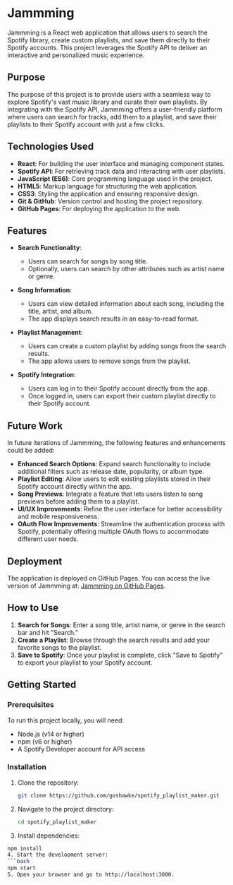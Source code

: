 # Jammming

Jammming is a React web application that allows users to search the Spotify library, create custom playlists, and save them directly to their Spotify accounts. This project leverages the Spotify API to deliver an interactive and personalized music experience.

## Purpose

The purpose of this project is to provide users with a seamless way to explore Spotify's vast music library and curate their own playlists. By integrating with the Spotify API, Jammming offers a user-friendly platform where users can search for tracks, add them to a playlist, and save their playlists to their Spotify account with just a few clicks.

## Technologies Used

- **React**: For building the user interface and managing component states.
- **Spotify API**: For retrieving track data and interacting with user playlists.
- **JavaScript (ES6)**: Core programming language used in the project.
- **HTML5**: Markup language for structuring the web application.
- **CSS3**: Styling the application and ensuring responsive design.
- **Git & GitHub**: Version control and hosting the project repository.
- **GitHub Pages**: For deploying the application to the web.

## Features

- **Search Functionality**:
  - Users can search for songs by song title.
  - Optionally, users can search by other attributes such as artist name or genre.
  
- **Song Information**:
  - Users can view detailed information about each song, including the title, artist, and album.
  - The app displays search results in an easy-to-read format.

- **Playlist Management**:
  - Users can create a custom playlist by adding songs from the search results.
  - The app allows users to remove songs from the playlist.

- **Spotify Integration**:
  - Users can log in to their Spotify account directly from the app.
  - Once logged in, users can export their custom playlist directly to their Spotify account.

## Future Work

In future iterations of Jammming, the following features and enhancements could be added:

- **Enhanced Search Options**: Expand search functionality to include additional filters such as release date, popularity, or album type.
- **Playlist Editing**: Allow users to edit existing playlists stored in their Spotify account directly within the app.
- **Song Previews**: Integrate a feature that lets users listen to song previews before adding them to a playlist.
- **UI/UX Improvements**: Refine the user interface for better accessibility and mobile responsiveness.
- **OAuth Flow Improvements**: Streamline the authentication process with Spotify, potentially offering multiple OAuth flows to accommodate different user needs.

## Deployment

The application is deployed on GitHub Pages. You can access the live version of Jammming at: [Jammming on GitHub Pages](https://goshawke.github.io/spotify_playlist_maker).

## How to Use

1. **Search for Songs**: Enter a song title, artist name, or genre in the search bar and hit "Search."
2. **Create a Playlist**: Browse through the search results and add your favorite songs to the playlist.
3. **Save to Spotify**: Once your playlist is complete, click "Save to Spotify" to export your playlist to your Spotify account.

## Getting Started

### Prerequisites

To run this project locally, you will need:

- Node.js (v14 or higher)
- npm (v6 or higher)
- A Spotify Developer account for API access

### Installation

1. Clone the repository:
   ```bash
   git clone https://github.com/goshawke/spotify_playlist_maker.git

2. Navigate to the project directory:
   ```bash
   cd spotify_playlist_maker
3. Install dependencies:
  ```bash
  npm install
4. Start the development server:
  ```bash
  npm start
5. Open your browser and go to http://localhost:3000.
